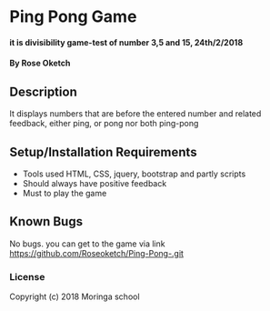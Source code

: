 # Ping Pong Game
#### it is divisibility game-test of number 3,5 and 15, 24th/2/2018
#### By Rose Oketch
## Description
It displays numbers that are before the entered number and related feedback, either ping, or pong nor both ping-pong
## Setup/Installation Requirements
* Tools used HTML, CSS, jquery, bootstrap and partly scripts
* Should always have positive feedback
* Must to play the game
## Known Bugs
No bugs. you can get to the game via link https://github.com/Roseoketch/Ping-Pong-.git
### License
Copyright (c) 2018 Moringa school
